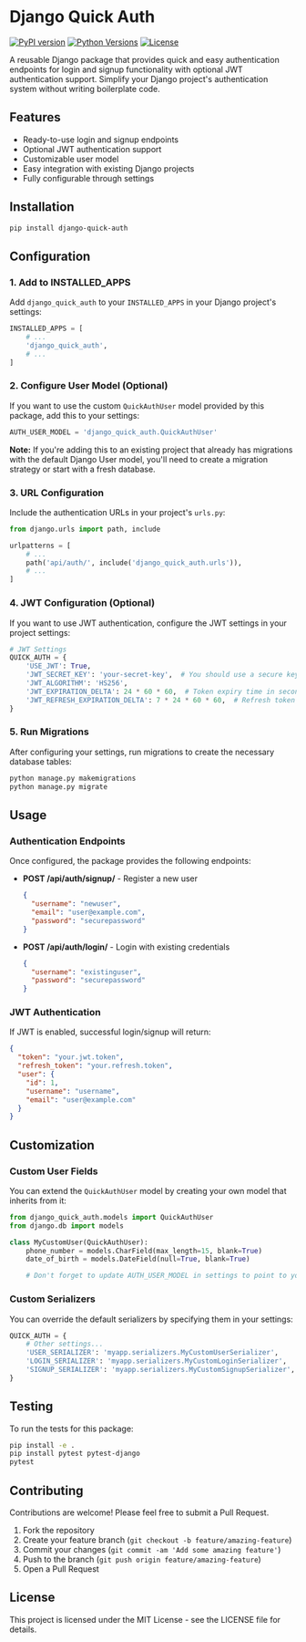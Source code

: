# Django Quick Auth

[![PyPI version](https://img.shields.io/pypi/v/django-quick-auth.svg)](https://pypi.org/project/django-quick-auth/)
[![Python Versions](https://img.shields.io/pypi/pyversions/django-quick-auth.svg)](https://pypi.org/project/django-quick-auth/)
[![License](https://img.shields.io/pypi/l/django-quick-auth.svg)](https://github.com/yourusername/django-quick-auth/blob/main/LICENSE)

A reusable Django package that provides quick and easy authentication endpoints for login and signup functionality with optional JWT authentication support. Simplify your Django project's authentication system without writing boilerplate code.

## Features

- Ready-to-use login and signup endpoints
- Optional JWT authentication support
- Customizable user model
- Easy integration with existing Django projects
- Fully configurable through settings

## Installation

```bash
pip install django-quick-auth
```

## Configuration

### 1. Add to INSTALLED_APPS

Add `django_quick_auth` to your `INSTALLED_APPS` in your Django project's settings:

```python
INSTALLED_APPS = [
    # ...
    'django_quick_auth',
    # ...
]
```

### 2. Configure User Model (Optional)

If you want to use the custom `QuickAuthUser` model provided by this package, add this to your settings:

```python
AUTH_USER_MODEL = 'django_quick_auth.QuickAuthUser'
```

**Note:** If you're adding this to an existing project that already has migrations with the default Django User model, you'll need to create a migration strategy or start with a fresh database.

### 3. URL Configuration

Include the authentication URLs in your project's `urls.py`:

```python
from django.urls import path, include

urlpatterns = [
    # ...
    path('api/auth/', include('django_quick_auth.urls')),
    # ...
]
```

### 4. JWT Configuration (Optional)

If you want to use JWT authentication, configure the JWT settings in your project settings:

```python
# JWT Settings
QUICK_AUTH = {
    'USE_JWT': True,
    'JWT_SECRET_KEY': 'your-secret-key',  # You should use a secure key and keep it secret
    'JWT_ALGORITHM': 'HS256',
    'JWT_EXPIRATION_DELTA': 24 * 60 * 60,  # Token expiry time in seconds (24 hours)
    'JWT_REFRESH_EXPIRATION_DELTA': 7 * 24 * 60 * 60,  # Refresh token expiry time in seconds (7 days)
}
```

### 5. Run Migrations

After configuring your settings, run migrations to create the necessary database tables:

```bash
python manage.py makemigrations
python manage.py migrate
```

## Usage

### Authentication Endpoints

Once configured, the package provides the following endpoints:

- **POST /api/auth/signup/** - Register a new user

  ```json
  {
    "username": "newuser",
    "email": "user@example.com",
    "password": "securepassword"
  }
  ```

- **POST /api/auth/login/** - Login with existing credentials
  ```json
  {
    "username": "existinguser",
    "password": "securepassword"
  }
  ```

### JWT Authentication

If JWT is enabled, successful login/signup will return:

```json
{
  "token": "your.jwt.token",
  "refresh_token": "your.refresh.token",
  "user": {
    "id": 1,
    "username": "username",
    "email": "user@example.com"
  }
}
```

## Customization

### Custom User Fields

You can extend the `QuickAuthUser` model by creating your own model that inherits from it:

```python
from django_quick_auth.models import QuickAuthUser
from django.db import models

class MyCustomUser(QuickAuthUser):
    phone_number = models.CharField(max_length=15, blank=True)
    date_of_birth = models.DateField(null=True, blank=True)

    # Don't forget to update AUTH_USER_MODEL in settings to point to your custom model
```

### Custom Serializers

You can override the default serializers by specifying them in your settings:

```python
QUICK_AUTH = {
    # Other settings...
    'USER_SERIALIZER': 'myapp.serializers.MyCustomUserSerializer',
    'LOGIN_SERIALIZER': 'myapp.serializers.MyCustomLoginSerializer',
    'SIGNUP_SERIALIZER': 'myapp.serializers.MyCustomSignupSerializer',
}
```

## Testing

To run the tests for this package:

```bash
pip install -e .
pip install pytest pytest-django
pytest
```

## Contributing

Contributions are welcome! Please feel free to submit a Pull Request.

1. Fork the repository
2. Create your feature branch (`git checkout -b feature/amazing-feature`)
3. Commit your changes (`git commit -am 'Add some amazing feature'`)
4. Push to the branch (`git push origin feature/amazing-feature`)
5. Open a Pull Request

## License

This project is licensed under the MIT License - see the LICENSE file for details.
